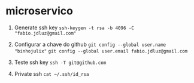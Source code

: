 # microservico

1. Generate ssh key 
`ssh-keygen -t rsa -b 4096 -C "fabio.jdluz@gmail.com"`

2. Configurar a chave do github
`git config --global user.name "binhojulix"`
`git config --global user.email fabio.jdluz@gmail.com`

3. Teste ssh key
`ssh -T git@github.com`

4. Private ssh
`cat ~/.ssh/id_rsa`